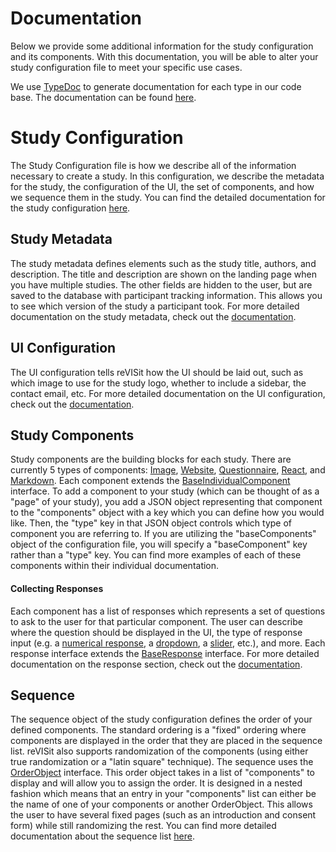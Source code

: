 # Documentation

Below we provide some additional information for the study configuration and its components. With this documentation, you will be able to alter your study configuration file to meet your specific use cases.

We use <a href="https://typedoc.org/" target="_blank">TypeDoc</a> to generate documentation for each type in our code base. The documentation can be found [here](modules.html). 

# Study Configuration

The Study Configuration file is how we describe all of the information necessary to create a study. In this configuration, we describe the metadata for the study, the configuration of the UI, the set of components, and how we sequence them in the study. You can find the detailed documentation for the study configuration [here](/typedoc/interfaces/StudyConfig.html).

## Study Metadata

The study metadata defines elements such as the study title, authors, and description. The title and description are shown on the landing page when you have multiple studies. The other fields are hidden to the user, but are saved to the database with participant tracking information. This allows you to see which version of the study a participant took. For more detailed documentation on the study metadata, check out the [documentation](/typedoc/interfaces/StudyMetadata.html).


## UI Configuration

The UI configuration tells reVISit how the UI should be laid out, such as which image to use for the study logo, whether to include a sidebar, the contact email, etc. For more detailed documentation on the UI configuration, check out the [documentation](/typedoc/interfaces/UIConfig.html).


## Study Components

Study components are the building blocks for each study. There are currently 5 types of components: [Image](/typedoc/interfaces/ImageComponent.html), [Website](/typedoc/interfaces/WebsiteComponent.html), [Questionnaire](/typedoc/interfaces/QuestionnaireComponent.html), [React](/typedoc/interfaces/ReactComponent.html), and [Markdown](/typedoc/interfaces/MarkdownComponent.html). Each component extends the [BaseIndividualComponent]((/typedoc/interfaces/BaseIndividualComponent.html)) interface. To add a component to your study (which can be thought of as a "page" of your study), you add a JSON object representing that component to the "components" object with a key which you can define how you would like. Then, the "type" key in that JSON object controls which type of component you are referring to. If you are utilizing the "baseComponents" object of the configuration file, you will specify a "baseComponent" key rather than a "type" key. You can find more examples of each of these components within their individual documentation.

#### Collecting Responses

Each component has a list of responses which represents a set of questions to ask to the user for that particular component. The user can describe where the question should be displayed in the UI, the type of response input (e.g. a [numerical response](/typedoc/interfaces/NumericalResponse.html), a [dropdown](/typedoc/interfaces/DropdownResponse.html), a [slider](/typedoc/interfaces/SliderResponse.html), etc.), and more. Each response interface extends the [BaseResponse](/typedoc/interfaces/BaseResponse.html) interface. For more detailed documentation on the response section, check out the [documentation](/typedoc/index.html#response).


## Sequence

The sequence object of the study configuration defines the order of your defined components. The standard ordering is a "fixed" ordering where components are displayed in the order that they are placed in the sequence list. reVISit also supports randomization of the components (using either true randomization or a "latin square" technique). The sequence uses the [OrderObject](/typedoc/interfaces/OrderObject.html) interface. This order object takes in a list of "components" to display and will allow you to assign the order. It is designed in a nested fashion which means that an entry in your "components" list can either be the name of one of your components or another OrderObject. This allows the user to have several fixed pages (such as an introduction and consent form) while still randomizing the rest. You can find more detailed documentation about the sequence list [here](/typedoc/interfaces/OrderObject.html).




